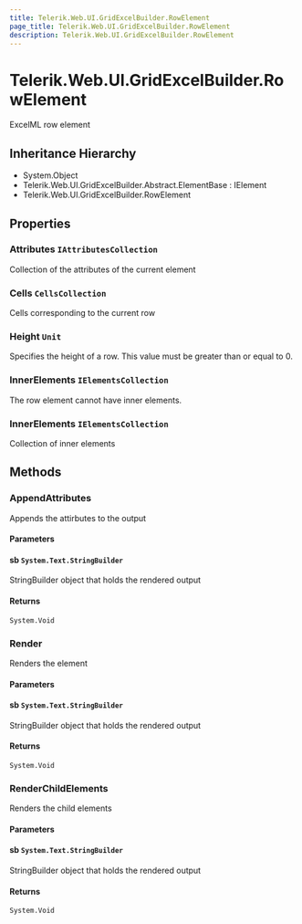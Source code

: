 ```yaml
---
title: Telerik.Web.UI.GridExcelBuilder.RowElement
page_title: Telerik.Web.UI.GridExcelBuilder.RowElement
description: Telerik.Web.UI.GridExcelBuilder.RowElement
---
```


# Telerik.Web.UI.GridExcelBuilder.RowElement

ExcelML row element

## Inheritance Hierarchy

* System.Object
* Telerik.Web.UI.GridExcelBuilder.Abstract.ElementBase : IElement
* Telerik.Web.UI.GridExcelBuilder.RowElement

## Properties

###  Attributes `IAttributesCollection`

Collection of the attributes of the current element

###  Cells `CellsCollection`

Cells corresponding to the current row

###  Height `Unit`

Specifies the height of a row. This value must be greater than or equal to 0.

###  InnerElements `IElementsCollection`

The row element cannot have inner elements.

###  InnerElements `IElementsCollection`

Collection of inner elements

## Methods

###  AppendAttributes

Appends the attirbutes to the output

#### Parameters

#### sb `System.Text.StringBuilder`

StringBuilder object that holds the rendered output

#### Returns

`System.Void` 

###  Render

Renders the element

#### Parameters

#### sb `System.Text.StringBuilder`

StringBuilder object that holds the rendered output

#### Returns

`System.Void` 

###  RenderChildElements

Renders the child elements

#### Parameters

#### sb `System.Text.StringBuilder`

StringBuilder object that holds the rendered output

#### Returns

`System.Void` 

